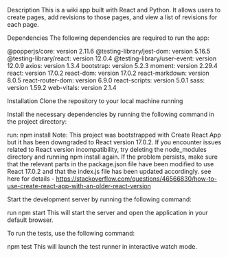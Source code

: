 Description
This is a wiki app built with React and Python. It allows users to create pages, add revisions to those pages, and view a list of revisions for each page.

Dependencies
The following dependencies are required to run the app:

@popperjs/core: version 2.11.6
@testing-library/jest-dom: version 5.16.5
@testing-library/react: version 12.0.4
@testing-library/user-event: version 12.0.9
axios: version 1.3.4
bootstrap: version 5.2.3
moment: version 2.29.4
react: version 17.0.2
react-dom: version 17.0.2
react-markdown: version 8.0.5
react-router-dom: version 6.9.0
react-scripts: version 5.0.1
sass: version 1.59.2
web-vitals: version 2.1.4

Installation
Clone the repository to your local machine running

Install the necessary dependencies by running the following command in the project directory:

run:
npm install
Note: This project was bootstrapped with Create React App but it has been downgraded to React version 17.0.2. If you encounter issues related to React version incompatibility, try deleting the node_modules directory and running npm install again. If the problem persists, make sure that the relevant parts in the package.json file have been modified to use React 17.0.2 and that the index.js file has been updated accordingly.
see here for details - https://stackoverflow.com/questions/46566830/how-to-use-create-react-app-with-an-older-react-version

Start the development server by running the following command:

run
npm start
This will start the server and open the application in your default browser.

To run the tests, use the following command:

npm test
This will launch the test runner in interactive watch mode.
